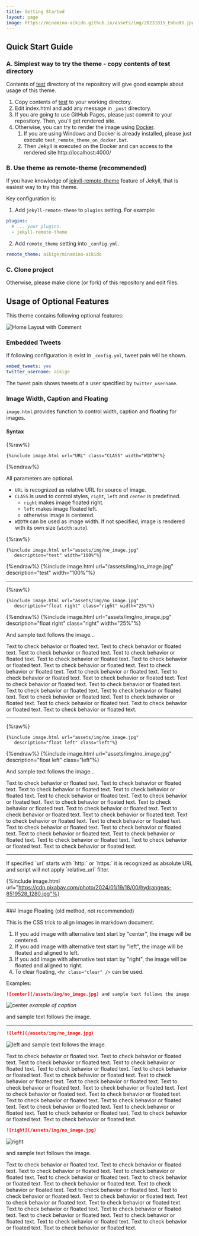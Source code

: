 ```yaml
---
title: Getting Started
layout: page
image: https://minamino-aikido.github.io/assets/img/20231015_Enbu03.jpg"
---
```


## Quick Start Guide

### A. Simplest way to try the theme - copy contents of test directory

Contents of [test](https://github.com/aikige/minamino-aikido/tree/main/test) directory of the repository will give good example about usage of this theme.

1. Copy contents of [test](https://github.com/aikige/minamino-aikido/tree/main/test) to
   your working directory.
1. Edit index.html and add any message in `_post` directory.
1. If you are going to use GitHub Pages, please just commit to your repository.
   Then, you'll get rendered site.
1. Otherwise, you can try to render the image using [Docker](http://docker.io/).
    1. If you are using Windows and Docker is already installed, please
       just execute `test_remote_theme_on_docker.bat`.
    1. Then Jekyll is executed on the Docker and can access to the rendered site
       http://localhost:4000/

### B. Use theme as remote-theme (recommended)

If you have knowledge of [jekyll-remote-theme](https://github.com/benbalter/jekyll-remote-theme) feature of Jekyll, that is easiest way to try this theme.

Key configuration is:

1. Add `jekyll-remote-theme` to `plugins` setting. For example:

```yml
plugins:
  # ... your plugins.
  - jekyll-remote-theme
```

2. Add `remote_theme` setting into `_config.yml`.

```yml
remote_theme: aikige/minamino-aikido
```

### C. Clone project

Otherwise, please make clone (or fork) of this repository and edit files.

## Usage of Optional Features

This theme contains following optional features:

![Home Layout with Comment](/assets/img/screenshot_1024_w_comment.png)

### Embedded Tweets

If following configuration is exist in `_config.yml`, tweet pain will be shown.

```yml
embed_tweets: yes
twitter_username: aikige
```

The tweet pain shows tweets of a user specified by `twitter_username`.

### Image Width, Caption and Floating

`image.html` provides function to control width, caption and floating for images.

#### Syntax

{%raw%}
```
{%include image.html url="URL" class="CLASS" width="WIDTH"%}
```
{%endraw%}

All parameters are optional.
- `URL` is recognized as relative URL for source of image.
- `CLASS` is used to control styles, `right`, `left` and `center` is predefined.
  - `right` makes image floated right.
  - `left` makes image floated left.
  - otherwise image is centered.
- `WIDTH` can be used as image width. If not specified, image is rendered with its own size (`width:auto`).

{%raw%}
```
{%include image.html url="assets/img/no_image.jpg"
   description="test" width="100%"%}
```
{%endraw%}
{%include image.html url="/assets/img/no_image.jpg" description="test" width="100%"%}

<hr class="clear" />

{%raw%}
```
{%include image.html url="assets/img/no_image.jpg"
   description="float right" class="right" width="25%"%}
```
{%endraw%}
{%include image.html url="assets/img/no_image.jpg" description="float right" class="right" width="25%"%}

And sample text follows the image...

Text to check behavior or floated text.
Text to check behavior or floated text.
Text to check behavior or floated text.
Text to check behavior or floated text.
Text to check behavior or floated text.
Text to check behavior or floated text.
Text to check behavior or floated text.
Text to check behavior or floated text.
Text to check behavior or floated text.
Text to check behavior or floated text.
Text to check behavior or floated text.
Text to check behavior or floated text.
Text to check behavior or floated text.
Text to check behavior or floated text.
Text to check behavior or floated text.
Text to check behavior or floated text.
Text to check behavior or floated text.
Text to check behavior or floated text.
Text to check behavior or floated text.
Text to check behavior or floated text.

<hr class="clear" />

{%raw%}
```
{%include image.html url="assets/img/no_image.jpg"
   description="float left" class="left"%}
```
{%endraw%}
{%include image.html url="assets/img/no_image.jpg" description="float left" class="left"%}

And sample text follows the image...

Text to check behavior or floated text.
Text to check behavior or floated text.
Text to check behavior or floated text.
Text to check behavior or floated text.
Text to check behavior or floated text.
Text to check behavior or floated text.
Text to check behavior or floated text.
Text to check behavior or floated text.
Text to check behavior or floated text.
Text to check behavior or floated text.
Text to check behavior or floated text.
Text to check behavior or floated text.
Text to check behavior or floated text.
Text to check behavior or floated text.
Text to check behavior or floated text.
Text to check behavior or floated text.
Text to check behavior or floated text.
Text to check behavior or floated text.
Text to check behavior or floated text.
Text to check behavior or floated text.

<hr class="clear" />
If specified `url` starts with `http:` or `https:` it is recognized as absolute URL and script will not apply `relative_url` filter.

{%include image.html url="https://cdn.pixabay.com/photo/2024/01/19/18/00/hydrangeas-8519528_1280.jpg"%}

<hr class="clear" />
### Image Floating (old method, not recommended)

This is the CSS trick to align images in markdown document.

1. If you add image with alternative text start by "center", the image will be centered.
1. If you add image with alternative text start by "left", the image will be floated and aligned to left.
1. If you add image with alternative text start by "right", the image will be floated and aligned to right.
1. To clear floating, `<hr class="clear" />` can be used.

Examples:

```markdown
![center](/assets/img/no_image.jpg) and sample text follows the image
```
![center](/assets/img/no_image.jpg)
*example of caption*

and sample text follows the image.

<hr class="clear">

```markdown
![left](/assets/img/no_image.jpg)
```
![left](/assets/img/no_image.jpg) and sample text follows the image.

Text to check behavior or floated text.
Text to check behavior or floated text.
Text to check behavior or floated text.
Text to check behavior or floated text.
Text to check behavior or floated text.
Text to check behavior or floated text.
Text to check behavior or floated text.
Text to check behavior or floated text.
Text to check behavior or floated text.
Text to check behavior or floated text.
Text to check behavior or floated text.
Text to check behavior or floated text.
Text to check behavior or floated text.
Text to check behavior or floated text.
Text to check behavior or floated text.
Text to check behavior or floated text.
Text to check behavior or floated text.
Text to check behavior or floated text.
Text to check behavior or floated text.
Text to check behavior or floated text.


```markdown
![right](/assets/img/no_image.jpg)
```
![right](/assets/img/no_image.jpg)

and sample text follows the image.

Text to check behavior or floated text.
Text to check behavior or floated text.
Text to check behavior or floated text.
Text to check behavior or floated text.
Text to check behavior or floated text.
Text to check behavior or floated text.
Text to check behavior or floated text.
Text to check behavior or floated text.
Text to check behavior or floated text.
Text to check behavior or floated text.
Text to check behavior or floated text.
Text to check behavior or floated text.
Text to check behavior or floated text.
Text to check behavior or floated text.
Text to check behavior or floated text.
Text to check behavior or floated text.
Text to check behavior or floated text.
Text to check behavior or floated text.
Text to check behavior or floated text.
Text to check behavior or floated text.
